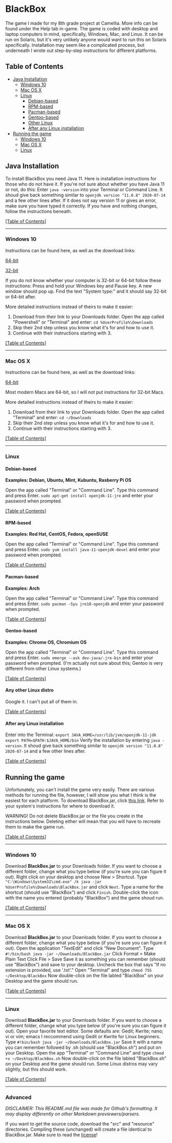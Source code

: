 <!DOCTYPE html>
<html lang="en">
<head>
  <meta charset="UTF-8">
</head>
<body>

# BlackBox
The game I made for my 8th grade project at Camellia. More info can be found under the Help tab in-game.
The game is coded with desktop and laptop computers in mind, specifically, Windows, Mac, and Linux. It can be run on Solaris, but it's very unlikely anyone would want to run this on Solaris specifically.
Installation may seem like a complicated process, but underneath I wrote out step-by-step instructions for different platforms.
<a name=top>

## Table of Contents

- <a href="#JavaInstall" target="_self">Java Installation</a>
  - <a href="#JIWindows" target="_self">Windows 10</a>
  - <a href="#JIMacOS" target="_self">Mac OS X</a>
  - <a href="#JILinux" target="_self">Linux</a>
    - <a href="#Debian" target="_self">Debian-based</a>
    - <a href="#RPM" target="_self">RPM-based</a>
    - <a href="#Pacman" target="_self">Pacman-based</a>
    - <a href="#Gentoo" target="_self">Gentoo-based</a>
    - <a href="#Other" target="_self">Other Linux</a>
    - <a href="#AfterLinux" target="_self">After any Linux installation</a>
- <a href="#RunningGame" target="_self">Running the game</a>
  - <a href="#RGWindows" target="_self">Windows 10</a>
  - <a href="#RGMacOS" target="_self">Mac OS X</a>
  - <a href="#RGLinux" target="_self">Linux</a>

## <a name="JavaInstall"></a>Java Installation
To install BlackBox you need Java 11. Here is installation instructions for those who do not have it.
If you're not sure about whether you have Java 11 or not, do this:
Enter `java -version` into your Terminal or Command Line. It shoud give back something similar to `openjdk version "11.0.8" 2020-07-14` and a few other lines after.
If it does not say version 11 or gives an error, make sure you have typed it correctly. If you have and nothing changes, follow the instructions beneath.

<a href="#top" target="_self">[Table of Contents]</a>

---

### <a name="JIWindows"></a>Windows 10
Instructions can be found here, as well as the download links:

[64-bit](https://adoptopenjdk.net/installation.html#x64_win-jre)

[32-bit](https://adoptopenjdk.net/installation.html#x86-32_win-jre)

If you do not know whether your computer is 32-bit or 64-bit follow these instructions:
Press and hold your Windows key and Pause key. A new window should pop up.
Find the text "System type:" and it should say 32-bit or 64-bit after.

More detailed instructions instead of theirs to make it easier: 
1. Download from their link to your Downloads folder. Open the app called "Powershell" or "Terminal" and enter: `cd %UserProfile%\Downloads`
2. Skip their 2nd step unless you know what it's for and how to use it.
3. Continue with their instructions starting with 3.

<a href="#top" target="_self">[Table of Contents]</a>

---

### <a name="JIMacOS"></a>Mac OS X
Instructions can be found here, as well as the download links:

[64-bit](https://adoptopenjdk.net/installation.html#x64_mac-jre)

Most modern Macs are 64-bit, so I will not put instructions for 32-bit Macs.

More detailed instructions instead of theirs to make it easier: 
1. Download from their link to your Downloads folder. Open the app called "Terminal" and enter: `cd ~/Downloads`
2. Skip their 2nd step unless you know what it's for and how to use it.
3. Continue with their instructions starting with 3.

<a href="#top" target="_self">[Table of Contents]</a>

---

### <a name="JILinux"></a> Linux
#### <a name="Debian"></a> Debian-based
**Examples: Debian, Ubuntu, Mint, Kubuntu, Rasberry Pi OS**

Open the app called "Terminal" or "Command Line".
Type this command and press Enter.
`sudo apt-get install openjdk-11-jre` and enter your password when prompted.

<a href="#top" target="_self">[Table of Contents]</a>

#### <a name="RPM"></a> RPM-based
**Examples: Red Hat, CentOS, Fedora, openSUSE**

Open the app called "Terminal" or "Command Line".
Type this command and press Enter.
`sudo yum install java-11-openjdk-devel` and enter your password when prompted.

<a href="#top" target="_self">[Table of Contents]</a>

#### <a name="Pacman"></a> Pacman-based
**Examples: Arch**

Open the app called "Terminal" or "Command Line".
Type this command and press Enter.
`sudo pacman -Syu jre10-openjdk` and enter your password when prompted.

<a href="#top" target="_self">[Table of Contents]</a>

#### <a name="Gentoo"></a> Gentoo-based
**Examples: Chrome OS, Chromium OS**

Open the app called "Terminal" or "Command Line".
Type this command and press Enter.
`sudo emerge --ask dev-java/-jre-bin` and enter your password when prompted.
(I'm actually not sure about this; Gentoo is very different from other Linux systems.)

<a href="#top" target="_self">[Table of Contents]</a>

#### <a name="Other"></a> Any other Linux distro
Google it. I can't put all of them in.

<a href="#top" target="_self">[Table of Contents]</a>

#### <a name="AfterLinux"></a> After any Linux installation
Enter into the Terminal:
`export JAVA_HOME=/usr/lib/jvm/openjdk-11-jdk`
`export PATH=$PATH:$JAVA_HOME/bin`
Verify the installation by entering `java -version`. It shoud give back something similar to `openjdk version "11.0.8" 2020-07-14` and a few other lines after.

<a href="#top" target="_self">[Table of Contents]</a>


## <a name="RunningGame"></a> Running the game
Unfortunately, you can't install the game very easily. There are various methods for running the file, however, I will show you what I think is the easiest for each platform.
To download BlackBox.jar, click [this link](https://github.com/odnahaon/BlackBox/raw/master/BlackBox.jar). Refer to your system's instructions for where to download it.

WARNING! Do not delete BlackBox.jar or the file you create in the instructions below. Deleting either will mean that you will have to recreate them to make the game run.

<a href="#top" target="_self">[Table of Contents]</a>

---

### <a name="RGWindows"></a> Windows 10
Download **BlackBox.jar** to your Downloads folder. If you want to choose a different folder, change what you type below (if you're sure you can figure it out).
Right click on your desktop and choose New > Shortcut.
Type `"C:\Windows\System32\cmd.exe" /k java -jar %UserProfile%\Downloads\BlackBox.jar` and click `Next`.
Type a name for the shortcut (should use "BlackBox") and click `Finish`.
Double-click the icon with the name you entered (probably "BlackBox") and the game shoud run.

<a href="#top" target="_self">[Table of Contents]</a>

---

### <a name="RGMacOS"></a> Mac OS X
Download **BlackBox.jar** to your Downloads folder. If you want to choose a different folder, change what you type below (if you're sure you can figure it out).
Open the application "TextEdit" and click "New Document".
Type `#!/bin/bash
java -jar ~/Downloads/BlackBox.jar`
Click Format > Make Plain Text
Click File > Save
Save it as something you can remember (should use "BlackBox") and save to your desktop.
Uncheck the box that says "If no extension is provided, use '.txt'."
Open "Terminal" and type `chmod 755 ~/Desktop/BlackBox`
Now double-click on the file labled "BlackBox" on your Desktop and the game should run.

<a href="#top" target="_self">[Table of Contents]</a>

---

### <a name="RGLinux"></a> Linux
Download **BlackBox.jar** to your Downloads folder. If you want to choose a different folder, change what you type below (if you're sure you can figure it out).
Open your favorite text editor. Some defaults are:
Gedit; Kwrite; nano; vi or vim; emacs
I reccommend using Gedit or Kwrite for Linux beginners.
Type `#!bin/bash
java -jar ~/Downloads/BlackBox.jar`
Save it with a name you can remember followed by .sh (should use "BlackBox.sh") and put on your Desktop.
Open the app "Terminal" or "Command Line" and type `chmod +x ~/Desktop/BlackBox.sh`
Now double-click on the file labled "BlackBox.sh" on your Desktop and the game should run.
Some Linux distros may vary slightly, but this should work.

<a href="#top" target="_self">[Table of Contents]</a>

---

### <a name="Advanced"></a> Advanced

*DISCLAIMER: This README.md file was made for Github's formatting. It may display differently on other Markdown previewers/parsers.*

If you want to get the source code, download the "src" and "resource" directories. Compiling these (unchanged) will create a file identical to BlackBox.jar. Make sure to read the [license](https://github.com/odnahaon/BlackBox/blob/master/LICENSE)!
